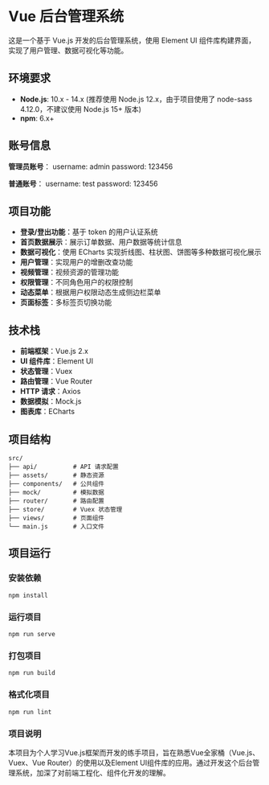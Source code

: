 
# Vue 后台管理系统

这是一个基于 Vue.js 开发的后台管理系统，使用 Element UI 组件库构建界面，实现了用户管理、数据可视化等功能。

## 环境要求

- **Node.js**: 10.x - 14.x (推荐使用 Node.js 12.x，由于项目使用了 node-sass 4.12.0，不建议使用 Node.js 15+ 版本)
- **npm**: 6.x+

## 账号信息

**管理员账号**：
username: admin
password: 123456

**普通账号**：
username: test
password: 123456

## 项目功能

- **登录/登出功能**：基于 token 的用户认证系统
- **首页数据展示**：展示订单数据、用户数据等统计信息
- **数据可视化**：使用 ECharts 实现折线图、柱状图、饼图等多种数据可视化展示
- **用户管理**：实现用户的增删改查功能
- **视频管理**：视频资源的管理功能
- **权限管理**：不同角色用户的权限控制
- **动态菜单**：根据用户权限动态生成侧边栏菜单
- **页面标签**：多标签页切换功能

## 技术栈

- **前端框架**：Vue.js 2.x
- **UI 组件库**：Element UI
- **状态管理**：Vuex
- **路由管理**：Vue Router
- **HTTP 请求**：Axios
- **数据模拟**：Mock.js
- **图表库**：ECharts

## 项目结构

```
src/
├── api/          # API 请求配置
├── assets/       # 静态资源
├── components/   # 公共组件
├── mock/         # 模拟数据
├── router/       # 路由配置
├── store/        # Vuex 状态管理
├── views/        # 页面组件
└── main.js       # 入口文件
```

## 项目运行

### 安装依赖
```
npm install
```

### 运行项目
```
npm run serve
```

### 打包项目
```
npm run build
```

### 格式化项目
```
npm run lint
```
### 项目说明

本项目为个人学习Vue.js框架而开发的练手项目，旨在熟悉Vue全家桶（Vue.js、Vuex、Vue Router）的使用以及Element UI组件库的应用。通过开发这个后台管理系统，加深了对前端工程化、组件化开发的理解。

